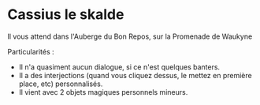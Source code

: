 # Cassius le skalde

Il vous attend dans l'Auberge du Bon Repos, sur la Promenade de Waukyne

Particularités :
- Il n'a quasiment aucun dialogue, si ce n'est quelques banters.
- Il a des interjections (quand vous cliquez dessus, le mettez en première place, etc) personnalisés.
- Il vient avec 2 objets magiques personnels mineurs.
